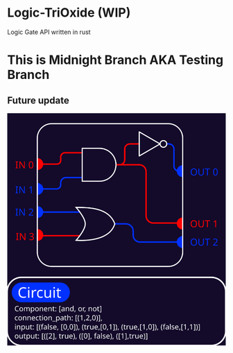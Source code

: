 # Logic-TriOxide (WIP)
 Logic Gate API written in rust

# This is Midnight Branch AKA Testing Branch
## Future update

![TODO](https://github.com/unknownK19/Logic-TriOxide/blob/midnight/Futute%20Plan/future_plan.svg)

